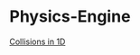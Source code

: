# Physics-Engine

[Collisions in 1D](https://courses.lumenlearning.com/physics/chapter/8-4-elastic-collisions-in-one-dimension/)
